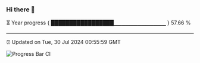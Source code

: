 ### Hi there 👋

⏳ Year progress { █████████████████▁▁▁▁▁▁▁▁▁▁▁▁▁ } 57.66 %

---

⏰ Updated on Tue, 30 Jul 2024 00:55:59 GMT

![Progress Bar CI](https://github.com/liununu/liununu/workflows/Progress%20Bar%20CI/badge.svg)
